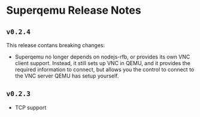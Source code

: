 # Superqemu Release Notes


## `v0.2.4`

This release contans breaking changes:

- Superqemu no longer depends on nodejs-rfb, or provides its own VNC client support. Instead, it still sets up VNC in QEMU, and it provides the required information to connect, but allows you the control to connect to the VNC server QEMU has setup yourself.

## `v0.2.3`

- TCP support
